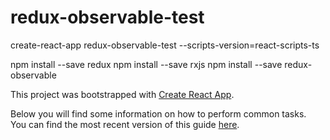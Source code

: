 # redux-observable-test
create-react-app redux-observable-test --scripts-version=react-scripts-ts

npm install --save redux
npm install --save rxjs
npm install --save redux-observable


This project was bootstrapped with [Create React App](https://github.com/facebookincubator/create-react-app).

Below you will find some information on how to perform common tasks.<br>
You can find the most recent version of this guide [here](https://github.com/facebookincubator/create-react-app/blob/master/packages/react-scripts/template/README.md).



